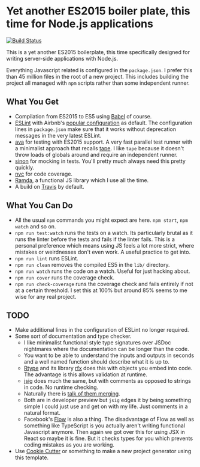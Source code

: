 # Yet another ES2015 boiler plate, this time for Node.js applications

[![Build Status](https://travis-ci.org/conatus/node-es2015-boilerplate.svg?branch=master)](https://travis-ci.org/conatus/node-es2015-boilerplate)

This is a yet another ES2015 boilerplate, this time specifically designed for writing server-side applications with Node.js.

Everything Javascript related is configured in the `package.json`. I prefer this than 45 million files in the root of a new project. This includes building the project all managed with `npm` scripts rather than some independent runner.

## What You Get

- Compilation from ES2015 to ES5 using [Babel](https://babeljs.io/) of course.
- [ESLint](http://eslint.org/) with Airbnb's [popular configuration](https://github.com/airbnb/javascript/tree/master/packages/eslint-config-airbnb) as default. The configuration lines in `package.json` make sure that it works without deprecation messages in the very latest ESLint.
- [ava](https://github.com/sindresorhus/ava) for testing with ES2015 support. A very fast parallel test runner with a minimalist approach that recalls [tape](https://github.com/substack/tape). I like `tape` because it doesn't throw loads of globals around and require an independent runner.
- [sinon](https://github.com/sinonjs/sinon) for mocking in tests. You'll pretty much always need this pretty quickly.
- [nyc](https://github.com/bcoe/nyc) for code coverage.
- [Ramda](http://ramdajs.com/), a functional JS library which I use all the time.
- A build on [Travis](https://travis-ci.org/) by default.

## What You Can Do

- All the usual `npm` commands you might expect are here. `npm start`, `npm watch` and so on.
- `npm run test:watch` runs the tests on a watch. Its particularly brutal as it runs the linter before the tests and fails if the linter fails. This is a personal preference which means using JS feels a lot more strict, where mistakes or weirdnesses don't even work. A useful practice to get into.
- `npm run lint` runs ESLint.
- `npm run clean` removes the compiled ES5 in the `lib/` directory.
- `npm run watch` runs the code on a watch. Useful for just hacking about.
- `npm run cover` runs the coverage check.
- `npm run check-coverage` runs the coverage check and fails entirely if not at a certain threshold. I set this at 100% but around 85% seems to me wise for any real project.

## TODO

- Make additional lines in the configuration of ESLint no longer required.
- Some sort of documentation and type checker.
  - I like minimalist functional style type signatures over JSDoc nightmares where the documentation can be longer than the code.
  - You want to be able to understand the inputs and outputs in seconds and a well named function should describe what it is up to.
  - [Rtype](https://github.com/ericelliott/rtype) and its library [rfx](https://github.com/ericelliott/rfx) does this with objects you embed into code. The advantage is this allows validation at runtime.
  - [jsig](https://github.com/jsigbiz/spec) does much the same, but with comments as opposed to strings in code. No runtime checking.
  - Naturally there is [talk of them merging](https://github.com/ericelliott/rtype/issues/47).
  - Both are in developer preview but `jsig` edges it by being something simple I could just use and get on with my life. Just comments in a natural format.
  - Facebook's [Flow](http://flowtype.org/) is also a thing. The disadvantage of Flow as well as something like TypeScript is you actually aren't writing functional Javascript anymore. Then again we got over this for using JSX in React so maybe it is fine. But it checks types for you which prevents coding mistakes as you are working.
- Use [Cookie Cutter](https://github.com/audreyr/cookiecutter) or something to make a new project generator using this template.
